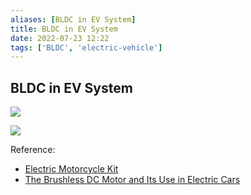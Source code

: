 ```yaml
---
aliases: [BLDC in EV System]
title: BLDC in EV System
date: 2022-07-23 12:22
tags: ['BLDC', 'electric-vehicle']
---
```


## BLDC in EV System

![](https://www.mdpi.com/energies/energies-10-01875/article_deploy/html/images/energies-10-01875-g003-550.jpg)

![](https://www.renesas.com/sites/default/files/styles/block_diagram_980_/public/media/images/e-bike-system-solution-block-diagram-cn023.png?itok=X43_kqJf)

Reference:

- [Electric Motorcycle Kit](https://www.goldenmotor.com/eMotorcycle/frame-emotor.htm)
- [The Brushless DC Motor and Its Use in Electric Cars](https://buildipedia.com/aec-pros/design-news/the-brushless-dc-motor-and-its-use-in-electric-cars)
